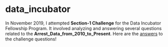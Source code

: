 # data_incubator
In November 2019, I attempted **Section-1 Challenge** for the Data Incubator Fellowship Program. It involved analyzing and answering several questions related to the **Arrest_Data_from_2010_to_Present**. Here are the [answers](https://github.com/syed0019/data_incubator/blob/master/Arrest_Data_from_2010_to_Present.ipynb) to the challenge questions!
